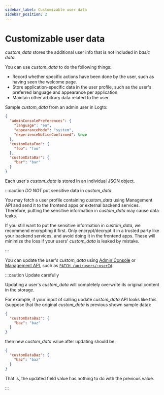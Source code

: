 ```yaml
---
sidebar_label: Customizable user data
sidebar_position: 2
---
```


# Customizable user data

_custom_data_ stores the additional user info that is not included in _basic data_.

You can use _custom_data_ to do the following things:

- Record whether specific actions have been done by the user, such as having seen the welcome page.
- Store application-specific data in the user profile, such as the user's preferred language and appearance per application.
- Maintain other arbitrary data related to the user.

Sample _custom_data_ from an admin user in Logto:

```json
{
  "adminConsolePreferences": {
    "language": "en",
    "appearanceMode": "system",
    "experienceNoticeConfirmed": true
  },
  "customDataFoo": {
    "foo": "foo"
  },
  "customDataBar": {
    "bar": "bar"
  }
}
```

Each user's _custom_data_ is stored in an individual JSON object.

:::caution _DO NOT_ put sensitive data in _custom_data_

You may fetch a user profile containing _custom_data_ using Management API and send it to the frontend apps or external backend services.
Therefore, putting the sensitive information in _custom_data_ may cause data leaks.

If you still want to put the sensitive information in _custom_data_, we recommend encrypting it first.
Only encrypt/decrypt it in a trusted party like your backend services, and avoid doing it in the frontend apps.
These will minimize the loss if your users' _custom_data_ is leaked by mistake.

:::

You can update the user's _custom_data_ using
[Admin Console](../../../docs/recipes/manage-users/using-admin-console#view-and-update-user-profile) or
[Management API](../../../docs/recipes/manage-users/using-management-api),
such as <a href="/api/#tag/Users/paths/~1api~1users~1:userId/patch" target="_blank">`PATCH /api/users/:userId`</a>.

:::caution Update carefully

Updating a user's _custom_data_ will completely overwrite its original content in the storage.

For example, if your input of calling update _custom_data_ API looks like this (suppose that the original _custom_data_ is previous shown sample data):

```json
{
  "customDataBaz": {
    "baz": "baz"
  }
}
```

then new _custom_data_ value after updating should be:

```json
{
  "customDataBaz": {
    "baz": "baz"
  }
}
```

That is, the updated field value has nothing to do with the previous value.

:::
